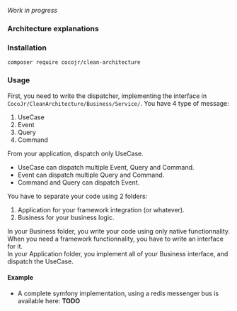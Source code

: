 *Work in progress*

### Architecture explanations

### Installation

`composer require cocojr/clean-architecture`

### Usage

First, you need to write the dispatcher, implementing the interface in `CocoJr/CleanArchitecture/Business/Service/`.
You have 4 type of message:
 1. UseCase
 2. Event
 3. Query
 4. Command  
  
From your application, dispatch only UseCase.  
 - UseCase can dispatch multiple Event, Query and Command.  
 - Event can dispatch multiple Query and Command.  
 - Command and Query can dispatch Event.  

You have to separate your code using 2 folders:
 1. Application for your framework integration (or whatever).
 2. Business for your business logic.
 
In your Business folder, you write your code using only native functionnality. When you need a framework functionnality, you have to write an interface for it.  
In your Application folder, you implement all of your Business interface, and dispatch the UseCase. 

#### Example

 - A complete symfony implementation, using a redis messenger bus is available here: **TODO**
